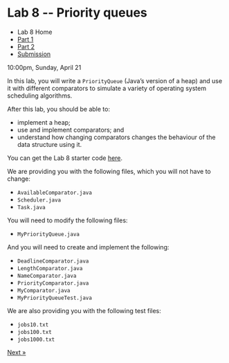 # Lab 8 -- Priority queues

* Lab 8 Home
* [Part 1](part1.html)
* [Part 2](part2.html)
* [Submission](submission.html)


10:00pm, Sunday, April 21



In this lab, you will write a `PriorityQueue` (Java’s version of a heap) and
use it with different comparators to simulate a variety of operating system
scheduling algorithms.  

After this lab, you should be able to:
- implement a heap;
- use and implement comparators; and
- understand how changing comparators changes the behaviour of the data
  structure using it.

You can get the Lab 8 starter code [here](Lab8.zip).

We are providing you with the following files, which you will not have to change:
- `AvailableComparator.java`
- `Scheduler.java`
- `Task.java`

You will need to modify the following files:
- `MyPriorityQueue.java`

And you will need to create and implement the following:
- `DeadlineComparator.java`
- `LengthComparator.java`
- `NameComparator.java`
- `PriorityComparator.java`
- `MyComparator.java`
- `MyPriorityQueueTest.java`

We are also providing you with the following test files:
- `jobs10.txt`
- `jobs100.txt`
- `jobs1000.txt`

[Next &raquo;](part1.html)
